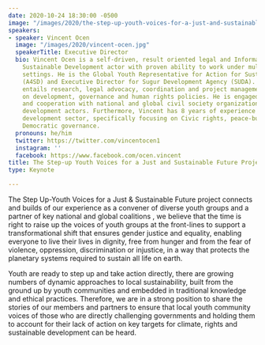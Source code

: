 ```yaml
---
date: 2020-10-24 18:30:00 -0500
image: "/images/2020/the-step-up-youth-voices-for-a-just-and-sustainable-future-project.jpg"
speakers:
- speaker: Vincent Ocen
  image: "/images/2020/vincent-ocen.jpg"
  speakerTitle: Executive Director
  bio: Vincent Ocen is a self-driven, result oriented legal and Information Technology
    Sustainable Development actor with proven ability to work under multidisciplinary
    settings. He is the Global Youth Representative for Action for Sustainable Development
    (A4SD) and Executive Director for Sugur Development Agency (SUDA).  His work mainly
    entails research, legal advocacy, coordination and project management focused
    on development, governance and human rights policies. He is engaged in networking
    and cooperation with national and global civil society organizations and other
    development actors. Furthermore, Vincent has 8 years of experience in the community
    development sector, specifically focusing on Civic rights, peace-building and
    Democratic governance.
  pronouns: he/him
  twitter: https://twitter.com/vincentocen1
  instagram: ''
  facebook: https://www.facebook.com/ocen.vincent
title: The Step-up Youth Voices for a Just and Sustainable Future Project
type: Keynote

---
```

The Step Up-Youth Voices for a Just & Sustainable Future project connects and builds of our experience as a convener of diverse youth groups and a partner of key national and global coalitions , we believe that the time is right to raise up the voices of youth groups at the front-lines to support a transformational shift that ensures gender justice and equality, enabling everyone to live their lives in dignity, free from hunger and from the fear of violence, oppression, discrimination or injustice, in a way that protects the planetary systems required to sustain all life on earth.

Youth are ready to step up and take action directly, there are growing numbers of dynamic approaches to local sustainability, built from the ground up by youth communities and embedded in traditional knowledge and ethical practices. Therefore, we are in a strong position to share the stories of our members and partners to ensure that local youth community voices of those who are directly challenging governments and holding them to account for their lack of action on key targets for climate, rights and sustainable development can be heard.